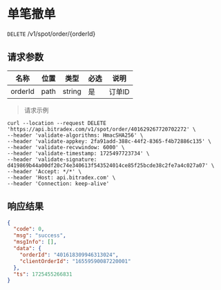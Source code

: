 # 单笔撤单

`DELETE` /v1/spot/order/{orderId}

## 请求参数

| 名称      | 位置   | 类型     | 必选 | 说明   |
|---------|------|--------|----|------|
| orderId | path | string | 是  | 订单ID |

> 请求示例

```shell
curl --location --request DELETE 'https://api.bitradex.com/v1/spot/order/401629267720702272' \
--header 'validate-algorithms: HmacSHA256' \
--header 'validate-appkey: 2fa91add-388c-44f2-8365-f4b72886c135' \
--header 'validate-recvwindow: 6000' \
--header 'validate-timestamp: 1725497723734' \
--header 'validate-signature: d419869b44a00df20c74e340613f543524014ce85f25bcde38c2fe7a4c027a07' \
--header 'Accept: */*' \
--header 'Host: api.bitradex.com' \
--header 'Connection: keep-alive'
```

## 响应结果

```json
{
  "code": 0,
  "msg": "success",
  "msgInfo": [],
  "data": {
    "orderId": "401618309946313024",
    "clientOrderId": "16559590087220001"
  },
  "ts": 1725455266831
}
```

